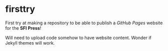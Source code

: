 # firsttry
First try at making a repository to be able to publish a *GitHub Pages* website for the **SFI Press**!

Will need to upload code somehow to have website content. Wonder if Jekyll themes will work.
